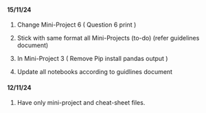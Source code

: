 #### 15/11/24
1. Change Mini-Project 6 ( Question 6 print )
   
2. Stick with same format all Mini-Projects (to-do) (refer guidelines document)
   
3. In Mini-Project 3 ( Remove Pip install pandas output )

4. Update all notebooks according to guidlines document

#### 12/11/24
1. Have only mini-project and cheat-sheet files.
